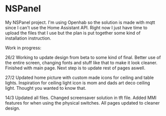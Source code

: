 # NSPanel

My NSPanel project. I'm using Openhab so the solution is made with mqtt since I can't use the Home Assistant API.
Right now I just have time to upload the files that I use but the plan is put together some kind of installation instruction.


Work in progress:

26/2
Working to update design from beta to some kind of final. Better use of the entire screen, changing fonts and stuff like that to make it look cleaner. Finished with main page. Next step is to update rest of pages aswell. 

27/2
Updated home picture with custom made icons for ceiling and table lights. Inspiration for ceiling light icon is mom and dads art deco ceiling light. Thought you wanted to know that. 

14/3
Updated all files. Changed screensaver solution in tft file. Added MMI features for when using the physical switches. All pages updated to cleaner design. 

